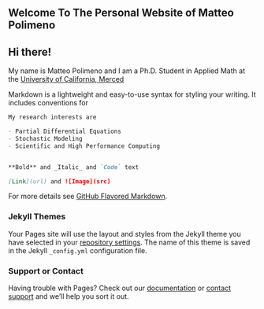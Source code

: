 ## Welcome To The Personal Website of Matteo Polimeno

## Hi there!
My name is Matteo Polimeno and I am a Ph.D. Student in Applied Math at the 
[University of California, Merced](https://appliedmath.ucmerced.edu/graduate-students)


Markdown is a lightweight and easy-to-use syntax for styling your writing. It includes conventions for

```markdown
My research interests are

- Partial Differential Equations
- Stochastic Modeling
- Scientific and High Performance Computing


**Bold** and _Italic_ and `Code` text

[Link](url) and ![Image](src)
```

For more details see [GitHub Flavored Markdown](https://guides.github.com/features/mastering-markdown/).

### Jekyll Themes

Your Pages site will use the layout and styles from the Jekyll theme you have selected in your [repository settings](https://github.com/mpolimeno/mpolimeno.github.io/settings). The name of this theme is saved in the Jekyll `_config.yml` configuration file.

### Support or Contact

Having trouble with Pages? Check out our [documentation](https://docs.github.com/categories/github-pages-basics/) or [contact support](https://github.com/contact) and we’ll help you sort it out.
